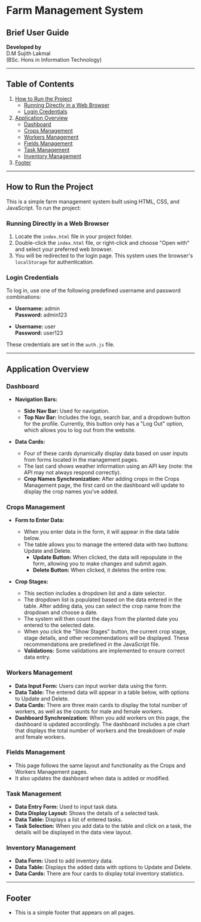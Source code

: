 # Farm Management System

## Brief User Guide

**Developed by**  
D.M Sujith Lakmal  
(BSc. Hons in Information Technology)

---

## Table of Contents

1. [How to Run the Project](#how-to-run-the-project)
   - [Running Directly in a Web Browser](#running-directly-in-a-web-browser)
   - [Login Credentials](#login-credentials)
2. [Application Overview](#application-overview)
   - [Dashboard](#dashboard)
   - [Crops Management](#crops-management)
   - [Workers Management](#workers-management)
   - [Fields Management](#fields-management)
   - [Task Management](#task-management)
   - [Inventory Management](#inventory-management)
3. [Footer](#footer)

---

## How to Run the Project

This is a simple farm management system built using HTML, CSS, and JavaScript. To run the project:

### Running Directly in a Web Browser

1. Locate the `index.html` file in your project folder.
2. Double-click the `index.html` file, or right-click and choose "Open with" and select your preferred web browser.
3. You will be redirected to the login page. This system uses the browser's `localStorage` for authentication.

### Login Credentials

To log in, use one of the following predefined username and password combinations:

- **Username:** admin  
  **Password:** admin123

- **Username:** user  
  **Password:** user123

These credentials are set in the `auth.js` file.

---

## Application Overview

### Dashboard

- **Navigation Bars:**
  - **Side Nav Bar:** Used for navigation.
  - **Top Nav Bar:** Includes the logo, search bar, and a dropdown button for the profile. Currently, this button only has a "Log Out" option, which allows you to log out from the website.
  
- **Data Cards:**
  - Four of these cards dynamically display data based on user inputs from forms located in the management pages.
  - The last card shows weather information using an API key (note: the API may not always respond correctly).
  - **Crop Names Synchronization:** After adding crops in the Crops Management page, the first card on the dashboard will update to display the crop names you've added.

### Crops Management

- **Form to Enter Data:**
  - When you enter data in the form, it will appear in the data table below.
  - The table allows you to manage the entered data with two buttons: Update and Delete.
    - **Update Button:** When clicked, the data will repopulate in the form, allowing you to make changes and submit again.
    - **Delete Button:** When clicked, it deletes the entire row.
  
- **Crop Stages:**
  - This section includes a dropdown list and a date selector.
  - The dropdown list is populated based on the data entered in the table. After adding data, you can select the crop name from the dropdown and choose a date.
  - The system will then count the days from the planted date you entered to the selected date.
  - When you click the "Show Stages" button, the current crop stage, stage details, and other recommendations will be displayed. These recommendations are predefined in the JavaScript file.
  - **Validations:** Some validations are implemented to ensure correct data entry.

### Workers Management

- **Data Input Form:** Users can input worker data using the form.
- **Data Table:** The entered data will appear in a table below, with options to Update and Delete.
- **Data Cards:** There are three main cards to display the total number of workers, as well as the counts for male and female workers.
- **Dashboard Synchronization:** When you add workers on this page, the dashboard is updated accordingly. The dashboard includes a pie chart that displays the total number of workers and the breakdown of male and female workers.

### Fields Management

- This page follows the same layout and functionality as the Crops and Workers Management pages.
- It also updates the dashboard when data is added or modified.

### Task Management

- **Data Entry Form:** Used to input task data.
- **Data Display Layout:** Shows the details of a selected task.
- **Data Table:** Displays a list of entered tasks.
- **Task Selection:** When you add data to the table and click on a task, the details will be displayed in the data view layout.

### Inventory Management

- **Data Form:** Used to add inventory data.
- **Data Table:** Displays the added data with options to Update and Delete.
- **Data Cards:** There are four cards to display total inventory statistics.

---

## Footer

- This is a simple footer that appears on all pages.
